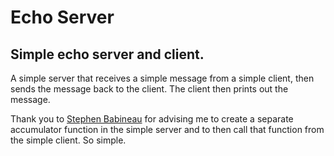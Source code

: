 Echo Server
===========

Simple echo server and client.
-----------

A simple server that receives a simple message from a simple client, then sends the message back to the client. The client then prints out the message. 

Thank you to [Stephen Babineau](https://github.com/lordsheepy) for advising me to create a separate accumulator function in the simple server and to then call that function from the simple client. So simple.